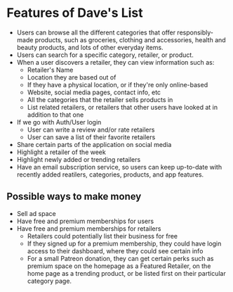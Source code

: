 # Features of Dave's List
- Users can browse all the different categories that offer responsibly-made products, such as groceries, clothing and accessories, health and beauty products, and lots of other everyday items.
- Users can search for a specific category, retailer, or product.
- When a user discovers a retailer, they can view information such as:
  - Retailer's Name
  - Location they are based out of
  - If they have a physical location, or if they're only online-based
  - Website, social media pages, contact info, etc
  - All the categories that the retailer sells products in
  - List related retailers, or retailers that other users have looked at in addition to that one 
- If we go with Auth/User login
  - User can write a review and/or rate retailers
  - User can save a list of their favorite retailers
- Share certain parts of the application on social media
- Highlight a retailer of the week
- Highlight newly added or trending retailers
- Have an email subscription service, so users can keep up-to-date with recently added reatilers, categories, products, and app features.

## Possible ways to make money
- Sell ad space
- Have free and premium memberships for users
- Have free and premium memberships for retailers
  - Retailers could potentially list their business for free
  - If they signed up for a premium membership, they could have login access to their dashboard, where they could see certain info
  - For a small Patreon donation, they can get certain perks such as premium space on the homepage as a Featured Retailer, on the home page as a trending product, or be listed first on their particular category page.